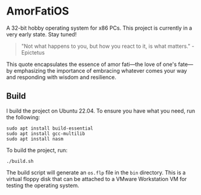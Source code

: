 # AmorFatiOS

A 32-bit hobby operating system for x86 PCs. This project is currently in a very
early state. Stay tuned!

> "Not what happens to you, but how you react to it, is what matters."
> -Epictetus

This quote encapsulates the essence of amor fati—the love of one's fate—by
emphasizing the importance of embracing whatever comes your way and responding
with wisdom and resilience.

## Build

I build the project on Ubuntu 22.04. To ensure you have what you need, run the
following:

```
sudo apt install build-essential
sudo apt install gcc-multilib
sudo apt install nasm
```

To build the project, run:

```
./build.sh
```

The build script will generate an `os.flp` file in the `bin` directory. This
is a virtual floppy disk that can be attached to a VMware Workstation VM for
testing the operating system.
